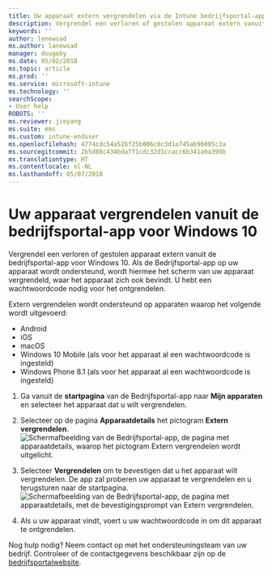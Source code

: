 ```yaml
---
title: Uw apparaat extern vergrendelen via de Intune bedrijfsportal-app
description: Vergrendel een verloren of gestolen apparaat extern vanuit de Intune Bedrijfsportal-app voor Windows 10
keywords: ''
author: lenewsad
ms.author: lanewsad
manager: dougeby
ms.date: 05/02/2018
ms.topic: article
ms.prod: ''
ms.service: microsoft-intune
ms.technology: ''
searchScope:
- User help
ROBOTS: ''
ms.reviewer: jieyang
ms.suite: ems
ms.custom: intune-enduser
ms.openlocfilehash: 4774cdc54a526f25b006c0c3d1a745ab96005c3a
ms.sourcegitcommit: 2b5d88c434bda7f1cdc32d1ccacc6b341a9a399b
ms.translationtype: HT
ms.contentlocale: nl-NL
ms.lasthandoff: 05/07/2018
---
```

# <a name="lock-your-device-from-company-portal-app-for-windows-10"></a>Uw apparaat vergrendelen vanuit de bedrijfsportal-app voor Windows 10

Vergrendel een verloren of gestolen apparaat extern vanuit de bedrijfsportal-app voor Windows 10. Als de Bedrijfsportal-app op uw apparaat wordt ondersteund, wordt hiermee het scherm van uw apparaat vergrendeld, waar het apparaat zich ook bevindt. U hebt een wachtwoordcode nodig voor het ontgrendelen.

Extern vergrendelen wordt ondersteund op apparaten waarop het volgende wordt uitgevoerd:

* Android
* iOS
* macOS
* Windows 10 Mobile (als voor het apparaat al een wachtwoordcode is ingesteld)
* Windows Phone 8.1 (als voor het apparaat al een wachtwoordcode is ingesteld)

1. Ga vanuit de **startpagina** van de Bedrijfsportal-app naar **Mijn apparaten** en selecteer het apparaat dat u wilt vergrendelen.

2. Selecteer op de pagina **Apparaatdetails** het pictogram **Extern vergrendelen**.  
   ![Schermafbeelding van de Bedrijfsportal-app, de pagina met apparaatdetails, waarop het pictogram Extern vergrendelen wordt uitgelicht.](./media/1804_remote_lock_Windows_CPapp_05.png)   
3. Selecteer **Vergrendelen** om te bevestigen dat u het apparaat wilt vergrendelen. De app zal proberen uw apparaat te vergrendelen en u terugsturen naar de startpagina. 
   ![Schermafbeelding van de Bedrijfsportal-app, de pagina met apparaatdetails, met de bevestigingsprompt van Extern vergrendelen.](./media/1804_remote_lock_Windows_CPapp_06.png)  
4. Als u uw apparaat vindt, voert u uw wachtwoordcode in om dit apparaat te ontgrendelen.  

Nog hulp nodig? Neem contact op met het ondersteuningsteam van uw bedrijf. Controleer of de contactgegevens beschikbaar zijn op de [bedrijfsportalwebsite](https://portal.manage.microsoft.com#HelpDeskDialog).
